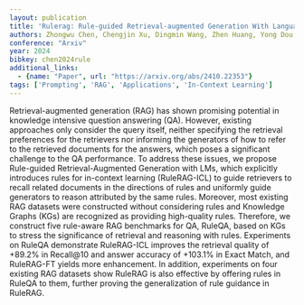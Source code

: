 ```yaml
---
layout: publication
title: 'Rulerag: Rule-guided Retrieval-augmented Generation With Language Models For Question Answering'
authors: Zhongwu Chen, Chengjin Xu, Dingmin Wang, Zhen Huang, Yong Dou, Xuhui Jiang, Jian Guo
conference: "Arxiv"
year: 2024
bibkey: chen2024rule
additional_links:
  - {name: "Paper", url: "https://arxiv.org/abs/2410.22353"}
tags: ['Prompting', 'RAG', 'Applications', 'In-Context Learning']
---
```

Retrieval-augmented generation (RAG) has shown promising potential in
knowledge intensive question answering (QA). However, existing approaches only
consider the query itself, neither specifying the retrieval preferences for the
retrievers nor informing the generators of how to refer to the retrieved
documents for the answers, which poses a significant challenge to the QA
performance. To address these issues, we propose Rule-guided
Retrieval-Augmented Generation with LMs, which explicitly introduces rules for
in-context learning (RuleRAG-ICL) to guide retrievers to recall related
documents in the directions of rules and uniformly guide generators to reason
attributed by the same rules. Moreover, most existing RAG datasets were
constructed without considering rules and Knowledge Graphs (KGs) are recognized
as providing high-quality rules. Therefore, we construct five rule-aware RAG
benchmarks for QA, RuleQA, based on KGs to stress the significance of retrieval
and reasoning with rules. Experiments on RuleQA demonstrate RuleRAG-ICL
improves the retrieval quality of +89.2% in Recall@10 and answer accuracy of
+103.1% in Exact Match, and RuleRAG-FT yields more enhancement. In addition,
experiments on four existing RAG datasets show RuleRAG is also effective by
offering rules in RuleQA to them, further proving the generalization of rule
guidance in RuleRAG.
